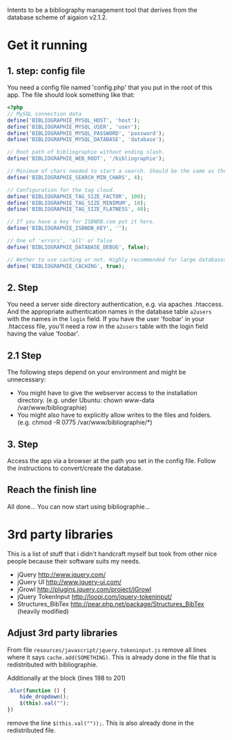 Intents to be a bibliography management tool that derives from the database scheme of aigaion v2.1.2.

# Get it running #
## 1. step: config file ##

You need a config file named 'config.php' that you put in the root of this app. The file should look something like that:

```php
<?php
// MySQL connection data
define('BIBLIOGRAPHIE_MYSQL_HOST', 'host');
define('BIBLIOGRAPHIE_MYSQL_USER', 'user');
define('BIBLIOGRAPHIE_MYSQL_PASSWORD', 'password');
define('BIBLIOGRAPHIE_MYSQL_DATABASE', 'database');

// Root path of bibliographie without ending slash.
define('BIBLIOGRAPHIE_WEB_ROOT', '/bibliographie');

// Minimum of chars needed to start a search. Should be the same as the minimum length of MySQL fulltext index length.
define('BIBLIOGRAPHIE_SEARCH_MIN_CHARS', 4);

// Configuration for the tag cloud.
define('BIBLIOGRAPHIE_TAG_SIZE_FACTOR', 100);
define('BIBLIOGRAPHIE_TAG_SIZE_MINIMUM', 10);
define('BIBLIOGRAPHIE_TAG_SIZE_FLATNESS', 40);

// If you have a key for ISBNDB.com put it here.
define('BIBLIOGRAPHIE_ISBNDB_KEY', '');

// One of 'errors', 'all' or false
define('BIBLIOGRAPHIE_DATABASE_DEBUG', false);

// Wether to use caching or not. Highly recommended for large databases.
define('BIBLIOGRAPHIE_CACHING', true);
```

## 2. Step ##

You need a server side directory authentication, e.g. via apaches .htaccess. And the appropriate authentication names in the database table `a2users` with the names in the `login` field.
If you have the user 'foobar' in your .htaccess file, you'll need a row in the `a2users` table with the login field having the value 'foobar'.

## 2.1 Step ##

The following steps depend on your environment and might be unnecessary:

* You might have to give the webserver access to the installation directory. (e.g. under Ubuntu: chown www-data /var/www/bibliographie)
* You might also have to explicitly allow writes to the files and folders. (e.g. chmod -R 0775 /var/www/bibliographie/*)

## 3. Step ##

Access the app via a browser at the path you set in the config file. Follow the instructions to convert/create the database.

## Reach the finish line ##

All done... You can now start using bibliographie...

# 3rd party libraries #
This is a list of stuff that i didn't handcraft myself but took from other nice people because their software suits my needs.

* jQuery http://www.jquery.com/
* jQuery UI http://www.jquery-ui.com/
* jGrowl http://plugins.jquery.com/project/jGrowl
* jQuery TokenInput http://loopj.com/jquery-tokeninput/
* Structures_BibTex http://pear.php.net/package/Structures_BibTex (heavily modified)

## Adjust 3rd party libraries ##
From file `resources/javascript/jquery.tokeninput.js` remove all lines where it says `cache.add(SOMETHING)`. This is already done in the file that is redistributed with bibliographie.

Additionally at the block (lines 198 to 201)

```js
.blur(function () {
	hide_dropdown();
	$(this).val("");
})
```

remove the line `$(this.val(""));`. This is also already done in the redistributed file.
